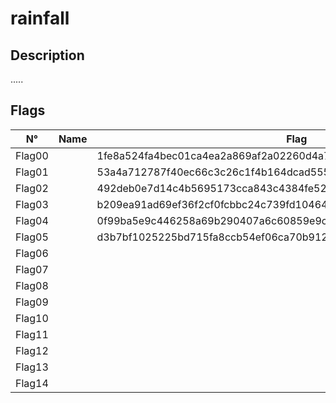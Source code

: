# rainfall

## Description
.....

## Flags
| N°    | Name     | Flag                        |
|:------:|---------|-----------------------------|
| Flag00 |  | 1fe8a524fa4bec01ca4ea2a869af2a02260d4a7d5fe7e7c24d8617e6dca12d3a |
| Flag01 |  | 53a4a712787f40ec66c3c26c1f4b164dcad5552b038bb0addd69bf5bf6fa8e77 |
| Flag02 |  | 492deb0e7d14c4b5695173cca843c4384fe52d0857c2b0718e1a521a4d33ec02 |
| Flag03 |  | b209ea91ad69ef36f2cf0fcbbc24c739fd10464cf545b20bea8572ebdc3c36fa |
| Flag04 |  | 0f99ba5e9c446258a69b290407a6c60859e9c2d25b26575cafc9ae6d75e9456a |
| Flag05 |  | d3b7bf1025225bd715fa8ccb54ef06ca70b9125ac855aeab4878217177f41a31 |
| Flag06 |  | |
| Flag07 |  | |
| Flag08 |  | |
| Flag09 |  | |
| Flag10 |  | |
| Flag11 |  | |
| Flag12 |  | |
| Flag13 |  | |
| Flag14 |  | |
